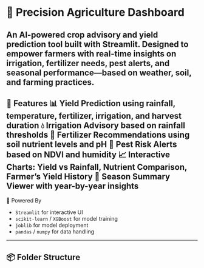 # 🌾 Precision Agriculture Dashboard
An AI-powered crop advisory and yield prediction tool built with Streamlit. 
Designed to empower farmers with real-time insights on irrigation, fertilizer needs, pest alerts, and seasonal performance—based on weather, soil, and farming practices.
---
🚀 Features
📊 Yield Prediction using rainfall, temperature, fertilizer, irrigation, and harvest duration
💧 Irrigation Advisory based on rainfall thresholds
🌿 Fertilizer Recommendations using soil nutrient levels and pH
🐛 Pest Risk Alerts based on NDVI and humidity
📈 Interactive Charts: Yield vs Rainfall, Nutrient Comparison, Farmer’s Yield History
📅 Season Summary Viewer with year-by-year insights
---
🧠 Powered By
- `Streamlit` for interactive UI
- `scikit-learn` / `XGBoost` for model training
- `joblib` for model deployment
- `pandas` / `numpy` for data handling
---

## 📦 Folder Structure

